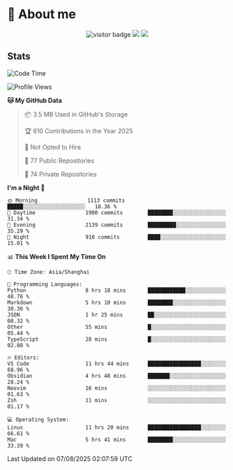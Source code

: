 <!-- ![](https://youpai.roccoshi.top/img/20200804214216.png) -->

# 🧐 About me
 
<p align="center">
<img src="https://visitor-badge.laobi.icu/badge?page_id=Lincest.Lincest&title=hits" alt="visitor badge"/>
<a href="mailto:imroccoshi@gmail.com"><img src="https://img.shields.io/badge/gmail-imroccoshi%40gmail.com-red"></a>
<a href="https://blog.roccoshi.top"><img src="https://img.shields.io/badge/blog-roccoshi-green"></a>
</p>

## Stats

<!--START_SECTION:waka-->
![Code Time](http://img.shields.io/badge/Code%20Time-2%2C622%20hrs%2055%20mins-blue)

![Profile Views](http://img.shields.io/badge/Profile%20Views-1-blue)

**🐱 My GitHub Data** 

> 📦 3.5 MB Used in GitHub's Storage 
 > 
> 🏆 610 Contributions in the Year 2025
 > 
> 🚫 Not Opted to Hire
 > 
> 📜 77 Public Repositories 
 > 
> 🔑 74 Private Repositories 
 > 
**I'm a Night 🦉** 

```text
🌞 Morning                1113 commits        █████░░░░░░░░░░░░░░░░░░░░   18.36 % 
🌆 Daytime                1900 commits        ████████░░░░░░░░░░░░░░░░░   31.34 % 
🌃 Evening                2139 commits        █████████░░░░░░░░░░░░░░░░   35.29 % 
🌙 Night                  910 commits         ████░░░░░░░░░░░░░░░░░░░░░   15.01 % 
```


📊 **This Week I Spent My Time On** 

```text
🕑︎ Time Zone: Asia/Shanghai

💬 Programming Languages: 
Python                   8 hrs 18 mins       ████████████░░░░░░░░░░░░░   48.76 % 
Markdown                 5 hrs 10 mins       ████████░░░░░░░░░░░░░░░░░   30.36 % 
JSON                     1 hr 25 mins        ██░░░░░░░░░░░░░░░░░░░░░░░   08.32 % 
Other                    55 mins             █░░░░░░░░░░░░░░░░░░░░░░░░   05.44 % 
TypeScript               28 mins             █░░░░░░░░░░░░░░░░░░░░░░░░   02.80 % 

🔥 Editors: 
VS Code                  11 hrs 44 mins      █████████████████░░░░░░░░   68.96 % 
Obsidian                 4 hrs 48 mins       ███████░░░░░░░░░░░░░░░░░░   28.24 % 
Neovim                   16 mins             ░░░░░░░░░░░░░░░░░░░░░░░░░   01.63 % 
Zsh                      11 mins             ░░░░░░░░░░░░░░░░░░░░░░░░░   01.17 % 

💻 Operating System: 
Linux                    11 hrs 20 mins      █████████████████░░░░░░░░   66.61 % 
Mac                      5 hrs 41 mins       ████████░░░░░░░░░░░░░░░░░   33.39 % 
```


 Last Updated on 07/08/2025 02:07:59 UTC
<!--END_SECTION:waka-->


